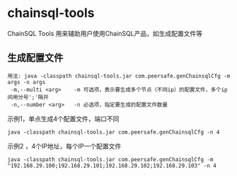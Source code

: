 # chainsql-tools 
ChainSQL Tools 用来辅助用户使用ChainSQL产品，如生成配置文件等

## 生成配置文件
```
用法: java -classpath chainsql-tools.jar com.peersafe.genChainsqlCfg -m args -n args
 -m,--multi <arg>    -m 可选项，表示要生成多个节点（不同ip）的配置文件，多个ip间用分号';'隔开
 -n,--number <arg>   -n 必选项，指定要生成的配置文件数量
```

示例1，单点生成4个配置文件，端口不同
```
java -classpath chainsql-tools.jar com.peersafe.genChainsqlCfg -n 4
```

示例2 ，4个IP地址，每个IP一个配置文件
```
java -classpath chainsql-tools.jar com.peersafe.genChainsqlCfg -m "192.168.29.100;192.168.29.101;192.168.29.102;192.168.29.103" -n 4
```
